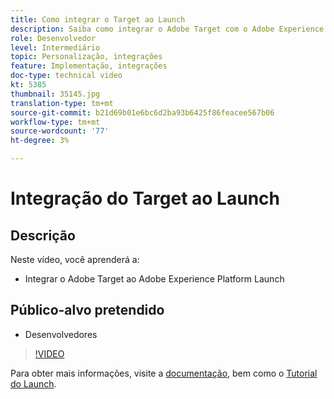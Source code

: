 ```yaml
---
title: Como integrar o Target ao Launch
description: Saiba como integrar o Adobe Target com o Adobe Experience Platform Launch.
role: Desenvolvedor
level: Intermediário
topic: Personalização, integrações
feature: Implementação, integrações
doc-type: technical video
kt: 5385
thumbnail: 35145.jpg
translation-type: tm+mt
source-git-commit: b21d69b01e6bc6d2ba93b6425f86feacee567b06
workflow-type: tm+mt
source-wordcount: '77'
ht-degree: 3%

---
```



# Integração do Target ao Launch

## Descrição

Neste vídeo, você aprenderá a:

* Integrar o Adobe Target ao Adobe Experience Platform Launch

## Público-alvo pretendido

* Desenvolvedores

>[!VIDEO](https://video.tv.adobe.com/v/35145/?quality=12)

Para obter mais informações, visite a [documentação](https://docs.adobe.com/content/help/en/target/using/implement-target/client-side/deploy-at-js/cmp-implementing-target-using-adobe-launch.html), bem como o [Tutorial do Launch](https://docs.adobe.com/content/help/en/experience-cloud/implementing-in-websites-with-launch/index.html).
